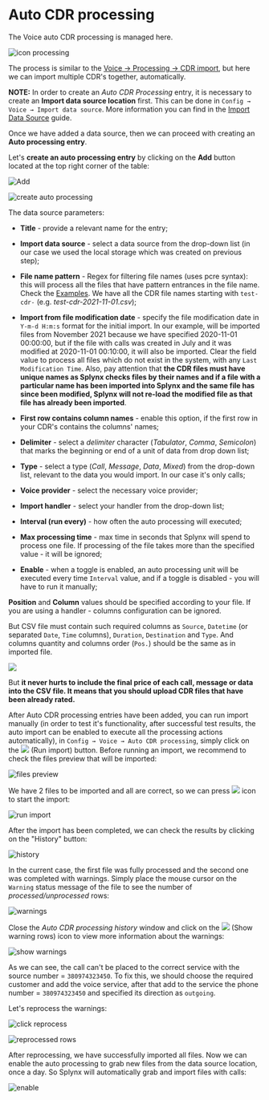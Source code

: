 Auto CDR processing
==========

The Voice auto CDR processing is managed here.

![icon processing](icon_processing.png)

The process is similar to the [Voice -> Processing -> CDR import](voice/processing/processing.md), but here we can import multiple CDR's together, automatically.

**NOTE:** In order to create an *Auto CDR Processing* entry, it is necessary to create an **Import data source location** first. This can be done in `Config → Voice → Import data source`. More information you can find in the [Import Data Source](configuration/voice/import_data_source/import_data_source.md) guide.

Once we have added a data source, then we can proceed with creating an **Auto processing entry**.

Let's **create an auto processing entry** by clicking on the **Add** button located at the top right corner of the table:

![Add](3.png)

![create auto processing](add_auto_processing.png)

The data source parameters:

  * **Title** - provide a relevant name for the entry;

  * **Import data source** - select a data source from the drop-down list (in our case we used the local storage which was created on previous step);

  * **File name pattern** - Regex for filtering file names (uses pcre syntax):
    this will process all the files that have pattern entrances in the file name.
    Check the [Examples](voice/auto_cdr_processing/examples/examples.md). We have all the CDR file names starting with `test-cdr-` (e.g. *test-cdr-2021-11-01.csv*);

  * **Import from file modification date** - specify the file modification date in `Y-m-d H:m:s` format for the initial import. In our example, will be imported files from November 2021 because we have specified 2020-11-01 00:00:00, but if the file with calls was created in July and it was modified at 2020-11-01 00:10:00, it will also be imported. Clear the field value to process all files which do not exist in the system, with any `Last Modification Time`.
  Also, pay attention that **the CDR files must have unique names as Splynx checks files by their names and if a file with a particular name has been imported into Splynx and the same file has since been modified, Splynx will not re-load the modified file as that file has already been imported**.

  * **First row contains column names** - enable this option, if the first row in your CDR's contains the columns' names;

  * **Delimiter** - select a *delimiter* character (*Tabulator*, *Comma*, *Semicolon*) that marks the beginning or end of a unit of data from drop down list;

  * **Type** - select a type (*Call*, *Message*, *Data*, *Mixed*) from the drop-down list, relevant to the data you would import. In our case it's only calls;

  * **Voice provider** - select the necessary voice provider;

  * **Import handler** - select your handler from the drop-down list;

  * **Interval (run every)** - how often the auto processing will executed;

  * **Max processing time** - max time in seconds that Splynx will spend to process one file. If processing of the file takes more than the specified value - it will be ignored;

  * **Enable** - when a toggle is enabled, an auto processing unit will be executed every time `Interval` value, and if a toggle is  disabled - you will have to run it manually;

**Position** and **Column** values should be specified according to your file. If you are using a handler - columns configuration can be ignored.

But CSV file must contain such required columns as `Source`, `Datetime` (or separated `Date`, `Time` columns), `Duration`, `Destination` and `Type`. And columns quantity and columns order (`Pos.`) should be the same as in imported file.

![](fields.png)

But **it never hurts to include the final price of each call, message or data into the CSV file. It means that you should upload CDR files that have been already rated.**

After Auto CDR processing entries have been added, you can run import manually (in order to test it's functionality, after successful test results, the auto import can be enabled to execute all the processing actions automatically), in `Config → Voice → Auto CDR processing`, simply click on the <icon class="image-icon">![](import_icon.png)</icon> (Run import) button. Before running an import, we recommend to check the files preview that will be imported:

![files preview](files_preview.png)

We have 2 files to be imported and all are correct, so we can press <icon class="image-icon">![](import_icon.png)</icon> icon to start the import:

![run import](run_import.png)

After the import has been completed, we can check the results by clicking on the "History" button:

![history](import_result.png)

In the current case, the first file was fully processed and the second one was completed with warnings. Simply place the mouse cursor on the `Warning` status message of the file to see the number of *processed/unprocessed* rows:

![warnings](warnings.png)

Close the *Auto CDR processing history* window and click on the <icon class="image-icon">![](warning_rows_icon.png)</icon> (Show warning rows) icon to view more information about the warnings:

![show warnings](show_warning_rows.png)

As we can see, the call can't be placed to the correct service with the source number = `380974323450`. To fix this, we should choose the required customer and add the voice service, after that add to the service the phone number = `380974323450` and specified its direction as `outgoing`.

 Let's reprocess the warnings:

![click reprocess](click_reprocess.png)

![reprocessed rows](reprocessed.png)

After reprocessing, we have successfully imported all files. Now we can enable the auto processing to grab new files from the data source location, once a day. So Splynx will automatically grab and import files with calls:

![enable](enable.png)
